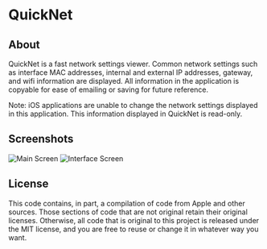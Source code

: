 # QuickNet

## About
QuickNet is a fast network settings viewer. Common network settings such as interface MAC addresses, internal and external IP addresses, gateway, and wifi information are displayed. All information in the application is copyable for ease of emailing or saving for future reference.

Note: iOS applications are unable to change the network settings displayed in this application. This information displayed in QuickNet is read-only.

## Screenshots
![Main Screen](http://mopsled.github.com/quick-network-settings/images/main.png)
![Interface Screen](http://mopsled.github.com/quick-network-settings/images/interface.png)

## License
This code contains, in part, a compilation of code from Apple and other sources. Those sections of code that are not original retain their original licenses. Otherwise, all code that is original to this project is released under the MIT license, and you are free to reuse or change it in whatever way you want.
